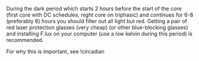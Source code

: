 During the dark period which starts 2 hours before the start of the core (first core with DC schedules, night core on triphasic) and continues for 6-8 (preferably 8) hours you should filter out all light but red. Getting a pair of red laser protection glasses (very cheap) (or other blue-blocking glasses) and installing F.lux on your computer (use a low kelvin during this period) is recommended.

For why this is important, see !circadian
